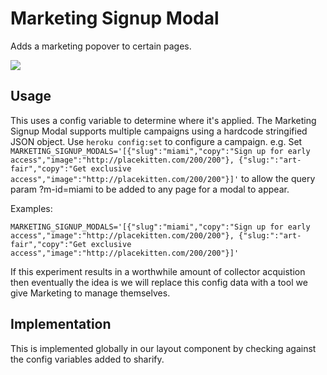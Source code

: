 # Marketing Signup Modal

Adds a marketing popover to certain pages.

![](https://cloud.githubusercontent.com/assets/1022172/20309384/bd42951c-ab15-11e6-97e7-dcc7fda5d1a3.jpg)

## Usage

This uses a config variable to determine where it's applied. The Marketing Signup Modal supports multiple campaigns using a hardcode stringified JSON object. Use `heroku config:set` to configure a campaign. e.g. Set `MARKETING_SIGNUP_MODALS='[{"slug":"miami","copy":"Sign up for early access","image":"http://placekitten.com/200/200"}, {"slug:":"art-fair","copy":"Get exclusive access","image":"http://placekitten.com/200/200"}]'` to allow the query param ?m-id=miami to be added to any page for a modal to appear.

Examples:

`MARKETING_SIGNUP_MODALS='[{"slug":"miami","copy":"Sign up for early access","image":"http://placekitten.com/200/200"}, {"slug:":"art-fair","copy":"Get exclusive access","image":"http://placekitten.com/200/200"}]'`

If this experiment results in a worthwhile amount of collector acquistion then eventually the idea is we will replace this config data with a tool we give Marketing to manage themselves.

## Implementation

This is implemented globally in our layout component by checking against the config variables added to sharify.
